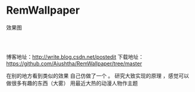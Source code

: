 # RemWallpaper

效果图
<p>
<img src="http://img.my.csdn.net/uploads/201609/09/1473409322_8352.gif" alt="" /><img src="http://img.blog.csdn.net/20160909164846097" alt="" />
</p>
<p>
	<br />
	

博客地址：http://write.blog.csdn.net/postedit
下载地址：https://github.com/Aiushtha/RemWallpaper/tree/master

在别的地方看到类似的效果 自己仿做了一个 。
研究大致实现的原理 ，感觉可以做很多有趣的东西（大雾）
用最近大热的动漫人物作主题 

